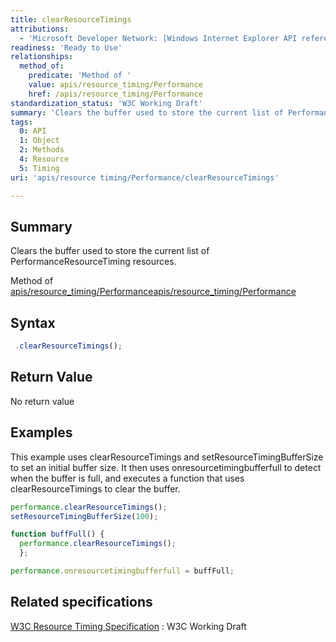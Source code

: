 ```yaml
---
title: clearResourceTimings
attributions:
  - 'Microsoft Developer Network: [Windows Internet Explorer API reference Article](http://msdn.microsoft.com/en-us/library/ie/hh828809%28v=vs.85%29.aspx)'
readiness: 'Ready to Use'
relationships:
  method_of:
    predicate: 'Method of '
    value: apis/resource_timing/Performance
    href: /apis/resource_timing/Performance
standardization_status: 'W3C Working Draft'
summary: 'Clears the buffer used to store the current list of PerformanceResourceTiming resources.'
tags:
  0: API
  1: Object
  2: Methods
  4: Resource
  5: Timing
uri: 'apis/resource timing/Performance/clearResourceTimings'

---
```

## <span>Summary</span>

Clears the buffer used to store the current list of PerformanceResourceTiming resources.

Method of [apis/resource\_timing/Performance](/apis/resource_timing/Performance)[apis/resource\_timing/Performance](/apis/resource_timing/Performance)

## <span>Syntax</span>

``` js
 .clearResourceTimings();
```

## <span>Return Value</span>

No return value

## <span>Examples</span>

This example uses clearResourceTimings and setResourceTimingBufferSize to set an initial buffer size. It then uses onresourcetimingbufferfull to detect when the buffer is full, and executes a function that uses clearResourceTimings to clear the buffer.

``` js
performance.clearResourceTimings();
setResourceTimingBufferSize(100);

function buffFull() {
  performance.clearResourceTimings();
  };

performance.onresourcetimingbufferfull = buffFull;
```

## <span>Related specifications</span>

[W3C Resource Timing Specification](http://www.w3.org/TR/resource-timing/)
:   W3C Working Draft
